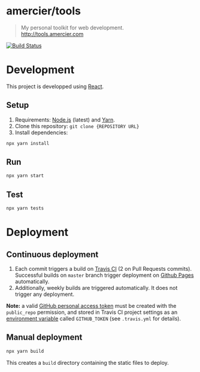 amercier/tools
==============

> My personal toolkit for web development.  
> http://tools.amercier.com

[![Build Status](https://img.shields.io/travis/amercier/tools/master.svg)](https://travis-ci.org/amercier/tools)

Development
===========

This project is developped using [React](https://reactjs.org/).

Setup
-----

1. Requirements: [Node.js](https://nodejs.org/en/) (latest) and [Yarn](https://yarnpkg.com/en/).
2. Clone this repository: `git clone {REPOSITORY URL}`
3. Install dependencies:
```sh
npx yarn install
```

Run
---

```sh
npx yarn start
```

Test
----

```sh
npx yarn tests
```

Deployment
==========

Continuous deployment
---------------------

1. Each commit triggers a build on [Travis CI][1] (2 on Pull Requests commits).
Successful builds on `master` branch trigger deployment on [Github Pages][2]
automatically.
2. Additionally, weekly builds are triggered automatically. It does not trigger
any deployment.

**Note:** a valid [GitHub personal access token][3] must be created with the
`public_repo` permission, and stored in Travis CI project settings as an
[environment variable][4] called `GITHUB_TOKEN` (see `.travis.yml` for details).

[1]: https://travis-ci.org/amercier/tools
[2]: https://pages.github.com/
[3]: https://github.com/settings/tokens
[4]: https://docs.travis-ci.com/user/environment-variables/#Defining-Variables-in-Repository-Settings

Manual deployment
-----------------

```sh
npx yarn build
```

This creates a `build` directory containing the static files to deploy.
